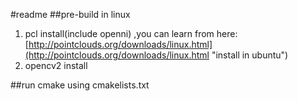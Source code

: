 #readme
##pre-build in linux
1. pcl install(include openni) ,you can learn from here:[http://pointclouds.org/downloads/linux.html](http://pointclouds.org/downloads/linux.html "install in ubuntu")
2. opencv2 install

##run
cmake using cmakelists.txt
